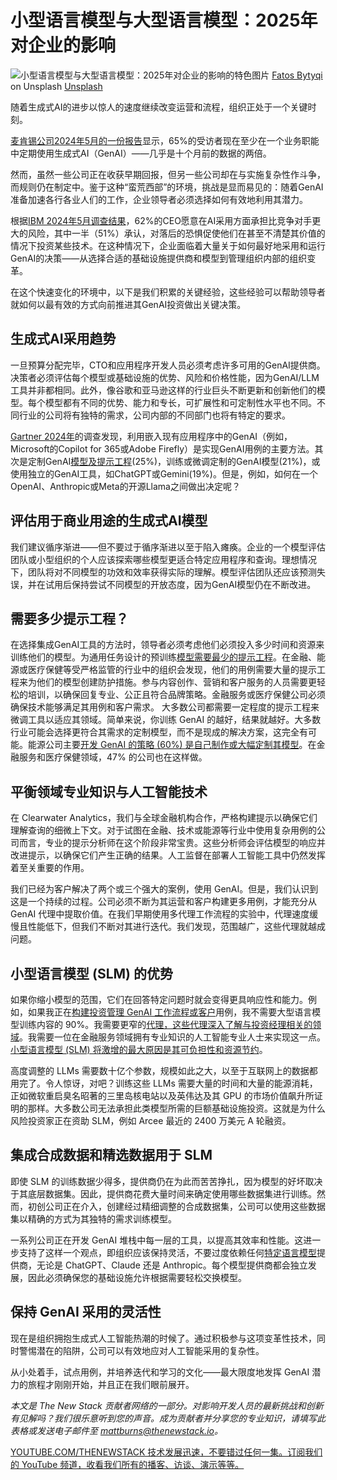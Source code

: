 # 小型语言模型与大型语言模型：2025年对企业的影响

![小型语言模型与大型语言模型：2025年对企业的影响的特色图片](https://cdn.thenewstack.io/media/2024/11/7ab7c96e-fatos-bytyqi-agx5_tlsif4-unsplash-1-1024x683.jpg)
[Fatos Bytyqi](https://unsplash.com/@fatosi?utm_content=creditCopyText&utm_medium=referral&utm_source=unsplash) on Unsplash
[Unsplash](https://unsplash.com/photos/gray-laptop-computer-on-brown-wooden-desk-Agx5_TLsIf4?utm_content=creditCopyText&utm_medium=referral&utm_source=unsplash)

随着生成式AI的进步以惊人的速度继续改变运营和流程，组织正处于一个关键时刻。

[麦肯锡公司2024年5月的一份报告](https://www.mckinsey.com/capabilities/quantumblack/our-insights/the-state-of-ai)显示，65%的受访者现在至少在一个业务职能中定期使用生成式AI（GenAI）——几乎是十个月前的数据的两倍。

然而，虽然一些公司正在收获早期回报，但另一些公司却在与实施复杂性作斗争，而规则仍在制定中。鉴于这种“蛮荒西部”的环境，挑战是显而易见的：随着GenAI准备加速各行各业人们的工作，企业领导者必须选择如何有效地利用其潜力。

根据[IBM 2024年5月调查结果](https://newsroom.ibm.com/2024-05-16-IBM-Study-As-CEOs-Race-Towards-Gen-AI-Adoption,-Questions-Around-Workforce-and-Culture-Persist)，62%的CEO愿意在AI采用方面承担比竞争对手更大的风险，其中一半（51%）承认，对落后的恐惧促使他们在甚至不清楚其价值的情况下投资某些技术。在这种情况下，企业面临着大量关于如何最好地采用和运行GenAI的决策——从选择合适的基础设施提供商和模型到管理组织内部的组织变革。

在这个快速变化的环境中，以下是我们积累的关键经验，这些经验可以帮助领导者就如何以最有效的方式向前推进其GenAI投资做出关键决策。

## 生成式AI采用趋势
一旦预算分配完毕，CTO和应用程序开发人员必须考虑许多可用的GenAI提供商。决策者必须评估每个模型或基础设施的优势、风险和价格性能，因为GenAI/LLM工具并非都相同。此外，像谷歌和亚马逊这样的行业巨头不断更新和创新他们的模型。每个模型都有不同的优势、能力和专长，可扩展性和可定制性水平也不同。不同行业的公司将有独特的需求，公司内部的不同部门也将有特定的要求。

[Gartner 2024年](https://www.gartner.com/en/newsroom/press-releases/2024-05-07-gartner-survey-finds-generative-ai-is-now-the-most-frequently-deployed-ai-solution-in-organizations)的调查发现，利用嵌入现有应用程序中的GenAI（例如，Microsoft的Copilot for 365或Adobe Firefly）是实现GenAI用例的主要方法。其次是定制GenAI[模型及提示工程](https://thenewstack.io/beyond-prompt-engineering-governing-prompts-and-ai-models/)(25%)，训练或微调定制的GenAI模型(21%)，或使用独立的GenAI工具，如ChatGPT或Gemini(19%)。但是，例如，如何在一个OpenAI、Anthropic或Meta的开源Llama之间做出决定呢？

## 评估用于商业用途的生成式AI模型
我们建议循序渐进——但不要过于循序渐进以至于陷入瘫痪。企业的一个模型评估团队或小型组织的个人应该探索哪些模型更适合特定应用程序和查询。理想情况下，团队将对不同模型的功效和效率获得实际的理解。模型评估团队还应该预测失误，并在试用后保持尝试不同模型的开放态度，因为GenAI模型仍在不断改进。

## 需要多少提示工程？
在选择集成GenAI工具的方法时，领导者必须考虑他们必须投入多少时间和资源来训练他们的模型。为通用任务设计的预训练[模型需要最少的提示工程](https://thenewstack.io/how-to-define-an-ai-agent-persona-by-tweaking-llm-prompts/)。在金融、能源或医疗保健等受严格监管的行业中的组织会发现，他们的用例需要大量的提示工程来为他们的模型创建防护措施。参与内容创作、营销和客户服务的人员需要更轻松的培训，以确保回复专业、公正且符合品牌策略。金融服务或医疗保健公司必须确保技术能够满足其用例和客户需求。
大多数公司都需要一定程度的提示工程来微调工具以适应其领域。简单来说，你训练 GenAI 的越好，结果就越好。大多数行业可能会选择更符合其需求的定制模型，而不是现成的解决方案，这完全有可能。能源公司主要[开发 GenAI 的策略 (60%) 是自己制作或大幅定制其模型](https://www.mckinsey.com/capabilities/quantumblack/our-insights/the-state-of-ai)。在金融服务和医疗保健领域，47% 的公司也在这样做。

## 平衡领域专业知识与人工智能技术
在 Clearwater Analytics，我们与全球金融机构合作，严格构建提示以确保它们理解查询的细微上下文。对于试图在金融、技术或能源等行业中使用复杂用例的公司而言，专业的提示分析师在这个阶段非常宝贵。这些分析师会评估模型的响应并改进提示，以确保它们产生正确的结果。人工监督在部署人工智能工具中仍然发挥着至关重要的作用。

我们已经为客户解决了两个或三个强大的案例，使用 GenAI。但是，我们认识到这是一个持续的过程。公司必须不断为其运营和客户构建更多用例，才能充分从 GenAI 代理中提取价值。在我们早期使用多代理工作流程的实验中，代理速度缓慢且性能低下，但我们不断对其进行迭代。我们发现，范围越广，这些代理就越成问题。

## 小型语言模型 (SLM) 的优势
如果你缩小模型的范围，它们在回答特定问题时就会变得更具响应性和能力。例如，如果我正在[构建投资管理 GenAI 工作流程或客户](https://thenewstack.io/custom-integrations-for-complex-scenarios-7-best-practices/)用例，我不需要大型语言模型训练内容的 90%。我需要更窄的[代理，这些代理深入了解与投资经理相关的领域](https://thenewstack.io/agentic-ai-tools-for-building-and-managing-agentic-systems/)。我需要一位在金融服务领域拥有专业知识的人工智能专业人士来实现这一点。[小型语言模型 (SLM) 将激增的最大原因是其可负担性和资源节约](https://thenewstack.io/use-small-language-models-to-deploy-ai-on-a-budget/)。

高度调整的 LLMs 需要数十亿个参数，规模如此之大，以至于互联网上的数据都用完了。令人惊讶，对吧？训练这些 LLMs 需要大量的时间和大量的能源消耗，正如微软重启臭名昭著的三里岛核电站以及英伟达及其 GPU 的市场价值飙升所证明的那样。大多数公司无法承担此类模型所需的巨额基础设施投资。这就是为什么风险投资家正在资助 SLM，例如 Arcee 最近的 2400 万美元 A 轮融资。

## 集成合成数据和精选数据用于 SLM
即使 SLM 的训练数据少得多，提供商仍在为此而苦苦挣扎，因为模型的好坏取决于其底层数据集。因此，提供商花费大量时间来确定使用哪些数据集进行训练。然而，初创公司正在介入，创建经过精细调整的合成数据集，公司可以使用这些数据集以精确的方式为其独特的需求训练模型。

一系列公司正在开发 GenAI 堆栈中每一层的工具，以提高其效率和性能。这进一步支持了这样一个观点，即组织应该保持灵活，不要过度依赖任何[特定语言模型](https://thenewstack.io/domain-specific-ai-aiseras-answer-to-enterprise-needs/)提供商，无论是 ChatGPT、Claude 还是 Anthropic。每个模型提供商都会独立发展，因此必须确保您的基础设施允许根据需要轻松交换模型。

## 保持 GenAI 采用的灵活性
现在是组织拥抱生成式人工智能热潮的时候了。通过积极参与这项变革性技术，同时警惕潜在的陷阱，公司可以有效地应对人工智能采用的复杂性。

从小处着手，试点用例，并培养迭代和学习的文化——最大限度地发挥 GenAI 潜力的旅程才刚刚开始，并且正在我们眼前展开。

*本文是 The New Stack 贡献者网络的一部分。对影响开发人员的最新挑战和创新有见解吗？我们很乐意听到您的声音。成为贡献者并分享您的专业知识，请填写此表格或发送电子邮件至 mattburns@thenewstack.io。*

[YOUTUBE.COM/THENEWSTACK 技术发展迅速，不要错过任何一集。订阅我们的 YouTube 频道，收看我们所有的播客、访谈、演示等等。](https://youtube.com/thenewstack?sub_confirmation=1)